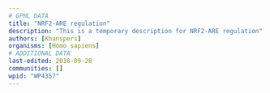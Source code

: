 ```yaml
---
# GPML DATA
title: "NRF2-ARE regulation"
description: "This is a temporary description for NRF2-ARE regulation"
authors: [Khanspers]
organisms: [Homo sapiens]
# ADDITIONAL DATA
last-edited: 2018-09-28
communities: []
wpid: "WP4357"
---
```

